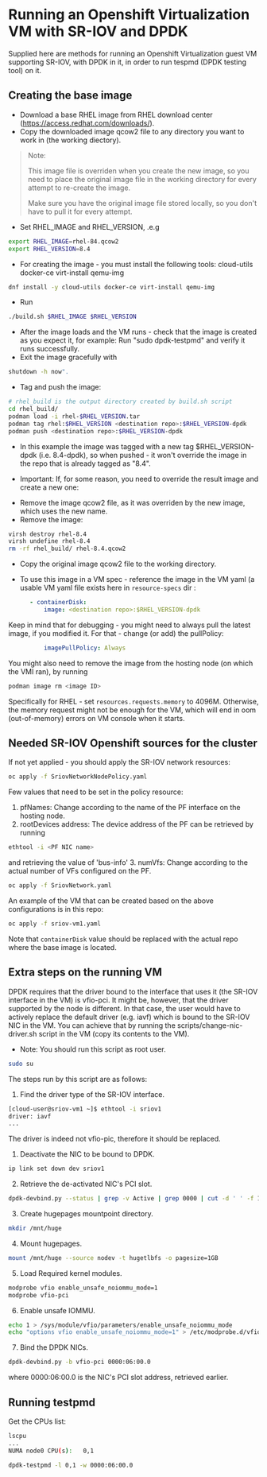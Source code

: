 # Running an Openshift Virtualization VM with SR-IOV and DPDK
Supplied here are methods for running an Openshift Virtualization guest VM supporting SR-IOV, with DPDK in it, in order to run tespmd (DPDK testing tool) on it.


## Creating the base image
- Download a base RHEL image from RHEL download center (https://access.redhat.com/downloads/).
- Copy the downloaded image qcow2 file to any directory you want to work in (the working diectory).
> Note:
>
> This image file is overriden when you create the new image, so you need to place the original image file in the working directory for every attempt to re-create the image.
>
> Make sure you have the original image file stored locally, so you don't have to pull it for every attempt.
- Set RHEL_IMAGE and RHEL_VERSION, .e.g
```bash
export RHEL_IMAGE=rhel-84.qcow2
export RHEL_VERSION=8.4
```
- For creating the image - you must install the following tools:
  cloud-utils
  docker-ce
  virt-install
  qemu-img
```bash
dnf install -y cloud-utils docker-ce virt-install qemu-img
```
- Run
```bash
./build.sh $RHEL_IMAGE $RHEL_VERSION
```
- After the image loads and the VM runs - check that the image is created as you expect it, for example:
 Run "sudo dpdk-testpmd" and verify it runs successfully.
- Exit the image gracefully with
```bash
shutdown -h now".
```
- Tag and push the image:
```bash
# rhel_build is the output directory created by build.sh script
cd rhel_build/
podman load -i rhel-$RHEL_VERSION.tar
podman tag rhel:$RHEL_VERSION <destination repo>:$RHEL_VERSION-dpdk
podman push <destination repo>:$RHEL_VERSION-dpdk
```
* In this example the image was tagged with a new tag $RHEL_VERSION-dpdk (i.e. 8.4-dpdk), so when pushed - it won't override the image in the repo that is already tagged as "8.4".

* Important: If, for some reason, you need to override the result image and create a new one:
 - Remove the image qcow2 file, as it was overriden by the new image, which uses the new name.
 - Remove the image:
  ```bash
  virsh destroy rhel-8.4
  virsh undefine rhel-8.4
  rm -rf rhel_build/ rhel-8.4.qcow2
  ```
 - Copy the original image qcow2 file to the working directory.

* To use this image in a VM spec - reference the image in the VM yaml (a usable VM yaml file exists here in `resource-specs` dir :
```yaml
      - containerDisk:
          image: <destination repo>:$RHEL_VERSION-dpdk
```
 Keep in mind that for debugging - you might need to always pull the latest image, if you modified it. For that - change (or add) the pullPolicy:
```yaml
          imagePullPolicy: Always
```
 You might also need to remove the image from the hosting node (on which the VMI ran), by running
```bash
podman image rm <image ID>
```
 Specifically for RHEL - set `resources.requests.memory` to 4096M. Otherwise, the memory request might not be enough for the VM, which will end in oom (out-of-memory) errors on VM console when it starts.


## Needed SR-IOV Openshift sources for the cluster
If not yet applied - you should apply the SR-IOV network resources:
```bash
oc apply -f SriovNetworkNodePolicy.yaml
```
Few values that need to be set in the policy resource:
1. pfNames: Change according to the name of the PF interface on the hosting node.
2. rootDevices address: The device address of the PF can be retrieved by running
```bash
ethtool -i <PF NIC name>
```
and retrieving the value of 'bus-info'
3. numVfs: Change according to the actual number of VFs configured on the PF.


```bash
oc apply -f SriovNetwork.yaml
```
An example of the VM that can be created based on the above configurations is in this repo:
```bash
oc apply -f sriov-vm1.yaml
```
Note that `containerDisk` value should be replaced with the actual repo where the base image is located.


## Extra steps on the running VM
DPDK requires that the driver bound to the interface that uses it (the SR-IOV interface in the VM) is vfio-pci.
It might be, however, that the driver supported by the node is different. In that case, the user would have to actively replace the default driver (e.g. iavf) which is bound to the SR-IOV NIC in the VM.
You can achieve that by running the scripts/change-nic-driver.sh script in the VM (copy its contents to the VM).
* Note: You should run this script as root user.
```bash
sudo su
```

The steps run by this script are as follows:
1. Find the driver type of the SR-IOV interface.
```bash
[cloud-user@sriov-vm1 ~]$ ethtool -i sriov1
driver: iavf
...
```
The driver is indeed not vfio-pic, therefore it should be replaced.
1. Deactivate the NIC to be bound to DPDK.
```bash
ip link set down dev sriov1
```
2. Retrieve the de-activated NIC's PCI slot.
```bash
dpdk-devbind.py --status | grep -v Active | grep 0000 | cut -d ' ' -f 1 | paste -sd ' '
```
3. Create hugepages mountpoint directory.
```bash
mkdir /mnt/huge
```
4. Mount hugepages.
```bash
mount /mnt/huge --source nodev -t hugetlbfs -o pagesize=1GB
```
5. Load Required kernel modules.
```bash
modprobe vfio enable_unsafe_noiommu_mode=1
modprobe vfio-pci
```
6. Enable unsafe IOMMU.
```bash
echo 1 > /sys/module/vfio/parameters/enable_unsafe_noiommu_mode
echo "options vfio enable_unsafe_noiommu_mode=1" > /etc/modprobe.d/vfio-noiommu.conf
```
7. Bind the DPDK NICs.
```bash
dpdk-devbind.py -b vfio-pci 0000:06:00.0
```
where 0000:06:00.0 is the NIC's PCI slot address, retrieved earlier.


## Running testpmd
Get the CPUs list:
```bash
lscpu
...
NUMA node0 CPU(s):   0,1

```
```bash
dpdk-testpmd -l 0,1 -w 0000:06:00.0
```
